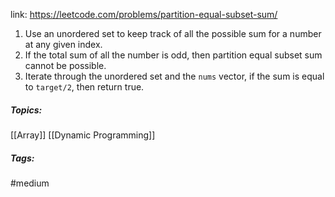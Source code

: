 link: https://leetcode.com/problems/partition-equal-subset-sum/

1. Use an unordered set to keep track of all the possible sum for a number at any given index.
2. If the total sum of all the number is odd, then partition equal subset sum cannot be possible. 
3. Iterate through the unordered set and the `nums` vector, if the sum is equal to `target/2`, then return true.

##### Topics:
[[Array]] [[Dynamic Programming]]

##### Tags:
#medium 
